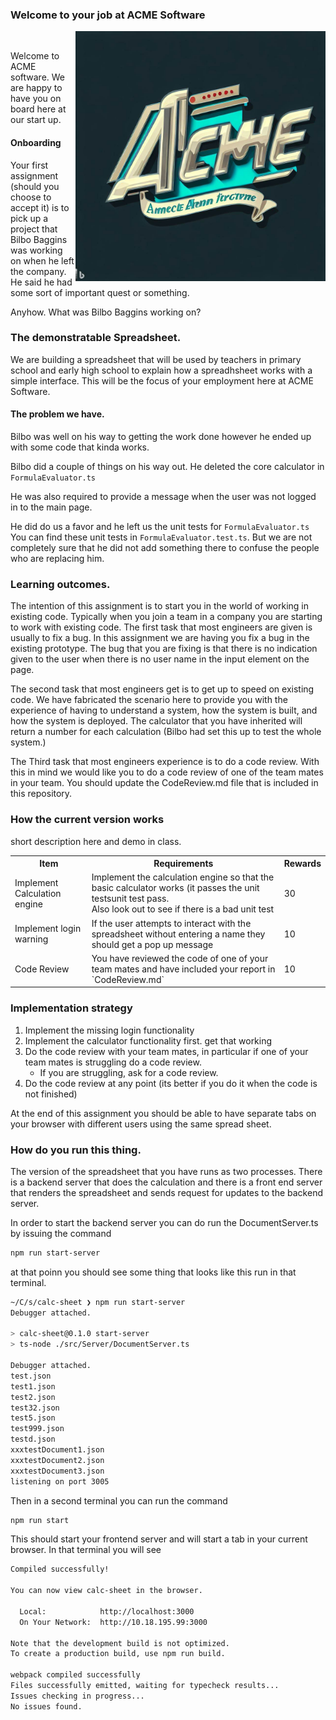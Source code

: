 ### Welcome to your job at ACME Software

<img align="right" src="./media/acme.jpeg" width="400px" alt="picture"> 

Welcome to ACME software.  We are happy to have you on board here at our start up.  

#### Onboarding

Your first assignment (should you choose to accept it) is to pick up a project that Bilbo Baggins was working on when he left the company.   He said he had some sort of important quest or something.  

Anyhow.  What was Bilbo Baggins working on?

### The demonstratable Spreadsheet.

We are building a spreadsheet that will be used by teachers in primary school and early high school to explain how a spreadhsheet works with a simple interface.   This will be the focus of your employment here at ACME Software.

#### The problem we have.

Bilbo was well on his way to getting the work done however he ended up with some code that kinda works.


Bilbo did a couple of things on his way out.   He deleted the core calculator in `FormulaEvaluator.ts`  

He was also required to provide a message when the user was not logged in to the main page.  

He did do us a favor and he left us the unit tests for `FormulaEvaluator.ts` You can find these unit tests in `FormulaEvaluator.test.ts`.  But we are not completely sure that he did not add something there to confuse the people who are replacing him.

### Learning outcomes.
The intention of this assignment is to start you in the world of working in existing code.  Typically when you join a team in a company you are starting to work with existing code.  The first task that most engineers are given is usually to fix a bug.  In this assignment we are having you fix a bug in the existing prototype.   The bug that you are fixing is that there is no indication given to the user when there is no user name in the input element on the page.


The second task that most engineers get is to get up to speed on existing code.   We have fabricated the scenario here to provide you with the experience of having to understand a system, how the system is built, and how the system is deployed.   The calculator that you have inherited will return a number for each calculation (Bilbo had set this up to test the whole system.)

The Third task that most engineers experience is to do a code review.  With this in mind we would like you to do a code review of one of the team mates in your team.   You should update the CodeReview.md file that is included in this repository.

### How the current version works 
short description here and demo in class.



<table>
    <theader>
        <tr>
            <th>
            Item
            </th>
            <th>
            Requirements
            </th>
            <th>
            Rewards
            </th>
        </tr>
    </theader>
<tr>
    <td>
    Implement Calculation engine
    </td>
    <td>
    Implement the calculation engine so that the basic calculator works (it passes the unit testsunit test pass. <br /> Also look out to see if there is a bad unit test
    </td>
    <td>
    30
    </td>
</tr>
<tr>
    <td>
    Implement login warning
    </td>
    <td>
    If the user attempts to interact with the spreadsheet without entering a name they should get a pop up message
    </td>
    <td>
    10
    </td>
</tr>
<tr>
    <td>
    Code Review
    </td>
    <td>
    You have reviewed the code of one of your team mates and have included your report in `CodeReview.md`
    </td>
    <td>
    10
    </td>
</tr>

</table>

### Implementation strategy
1. Implement the missing login functionality
1. Implement the calculator functionality first.  get that working 
1. Do the code review with your team mates, in particular if one of your team mates is struggling do a code review.<br/>
     - If you are struggling, ask for a code review.
1. Do the code review at any point (its better if you do it when the code is not finished)

At the end of this  assignment you should be able to have separate tabs on your browser with different users using the same spread sheet.


### How do you run this thing.

The version of the spreadsheet that you have runs as two processes.   There is a backend server that does the calculation and there is a front end server that renders the spreadsheet and sends request for updates to the backend server.

In order to start the backend server you can do run the DocumentServer.ts by issuing the command 

```bash
npm run start-server
```

at that poinn you should see some thing that looks like this run in that terminal.

```bash
~/C/s/calc-sheet ❯ npm run start-server
Debugger attached.

> calc-sheet@0.1.0 start-server
> ts-node ./src/Server/DocumentServer.ts

Debugger attached.
test.json
test1.json
test2.json
test32.json
test5.json
test999.json
testd.json
xxxtestDocument1.json
xxxtestDocument2.json
xxxtestDocument3.json
listening on port 3005
```

Then in a second terminal you can run the command 

```bash
npm run start

```

This should start your frontend server and will start a tab in your current browser.  In that terminal you will see
```bash
Compiled successfully!

You can now view calc-sheet in the browser.

  Local:            http://localhost:3000
  On Your Network:  http://10.18.195.99:3000

Note that the development build is not optimized.
To create a production build, use npm run build.

webpack compiled successfully
Files successfully emitted, waiting for typecheck results...
Issues checking in progress...
No issues found.
    
```